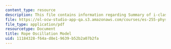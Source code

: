 ```yaml
---
content_type: resource
description: This file contains information regarding Summary of i-class derivation.
file: https://ol-ocw-studio-app-qa.s3.amazonaws.com/courses/es-255-physics-of-rock-climbing-spring-2006/11184328f64ad8e19639b52b2a07b2fa_MITES_255S06_rpe_osillmdel.pdf
file_type: application/pdf
resourcetype: Document
title: Rope Oscillation Model
uid: 11184328-f64a-d8e1-9639-b52b2a07b2fa
---
```


